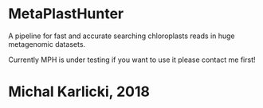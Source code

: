 # MetaPlastHunter


A pipeline for fast and accurate searching chloroplasts reads in huge metagenomic datasets.

Currently MPH is under testing if you want to use it please contact me first! 































# Michal Karlicki, 2018
